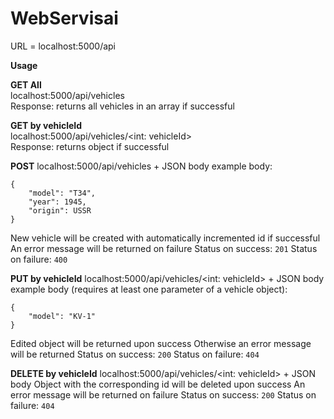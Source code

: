 # WebServisai
 
URL = localhost:5000/api<br />

**Usage**<br />

**GET All**<br />
localhost:5000/api/vehicles<br />
Response: returns all vehicles in an array if successful<br />

**GET by vehicleId**<br />
localhost:5000/api/vehicles/<int: vehicleId><br />
Response: returns object if successful<br />

**POST**
localhost:5000/api/vehicles + JSON body
example body:
```
{
    "model": "T34",
    "year": 1945,
    "origin": USSR
}
```
New vehicle will be created with automatically incremented id if successful
An error message will be returned on failure
Status on success: ```201```
Status on failure: ```400```

**PUT by vehicleId**
localhost:5000/api/vehicles/<int: vehicleId> + JSON body
example body (requires at least one parameter of a vehicle object):
```
{
    "model": "KV-1"
}
```
Edited object will be returned upon success
Otherwise an error message will be returned
Status on success: ```200```
Status on failure: ```404```

**DELETE by vehicleId**
localhost:5000/api/vehicles/<int: vehicleId> + JSON body
Object with the corresponding id will be deleted upon success
An error message will be returned on failure
Status on success: ```200```
Status on failure: ```404```
